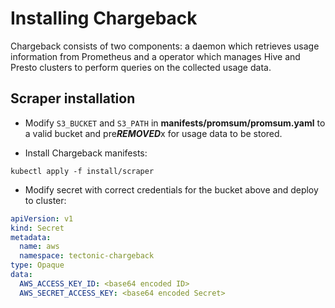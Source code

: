 # Installing Chargeback

Chargeback consists of two components: a daemon which retrieves usage information from Prometheus and a operator which manages Hive and Presto clusters to perform queries on the collected usage data.

## Scraper installation

* Modify `S3_BUCKET` and `S3_PATH` in **manifests/promsum/promsum.yaml** to a valid bucket and pre***REMOVED***x for usage data to be stored.

* Install Chargeback manifests:
```
kubectl apply -f install/scraper
```
* Modify secret with correct credentials for the bucket above and deploy to cluster:
```yaml
apiVersion: v1
kind: Secret
metadata:
  name: aws
  namespace: tectonic-chargeback
type: Opaque
data:
  AWS_ACCESS_KEY_ID: <base64 encoded ID>
  AWS_SECRET_ACCESS_KEY: <base64 encoded Secret>
```
